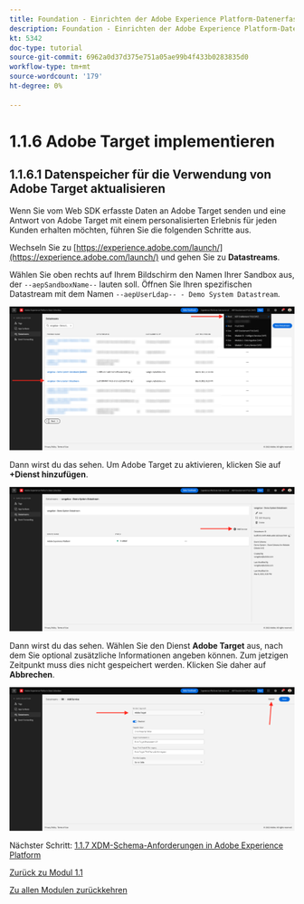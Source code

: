 ```yaml
---
title: Foundation - Einrichten der Adobe Experience Platform-Datenerfassung und der Web SDK-Erweiterung - Implementieren von Adobe Target
description: Foundation - Einrichten der Adobe Experience Platform-Datenerfassung und der Web SDK-Erweiterung - Implementieren von Adobe Target
kt: 5342
doc-type: tutorial
source-git-commit: 6962a0d37d375e751a05ae99b4f433b0283835d0
workflow-type: tm+mt
source-wordcount: '179'
ht-degree: 0%

---
```


# 1.1.6 Adobe Target implementieren

## 1.1.6.1 Datenspeicher für die Verwendung von Adobe Target aktualisieren

Wenn Sie vom Web SDK erfasste Daten an Adobe Target senden und eine Antwort von Adobe Target mit einem personalisierten Erlebnis für jeden Kunden erhalten möchten, führen Sie die folgenden Schritte aus.

Wechseln Sie zu [https://experience.adobe.com/launch/](https://experience.adobe.com/launch/) und gehen Sie zu **Datastreams**.

Wählen Sie oben rechts auf Ihrem Bildschirm den Namen Ihrer Sandbox aus, der `--aepSandboxName--` lauten soll. Öffnen Sie Ihren spezifischen Datastream mit dem Namen `--aepUserLdap-- - Demo System Datastream`.

![Klicken Sie auf das Symbol Edge-Konfiguration im linken Navigationsbereich](./images/edgeconfig1b.png)

Dann wirst du das sehen. Um Adobe Target zu aktivieren, klicken Sie auf **+Dienst hinzufügen**.

![AEP-Debugger](./images/aa2.png)

Dann wirst du das sehen. Wählen Sie den Dienst **Adobe Target** aus, nach dem Sie optional zusätzliche Informationen angeben können. Zum jetzigen Zeitpunkt muss dies nicht gespeichert werden. Klicken Sie daher auf **Abbrechen**.

![AEP-Debugger](./images/at1.png)

Nächster Schritt: [1.1.7 XDM-Schema-Anforderungen in Adobe Experience Platform](./ex7.md)

[Zurück zu Modul 1.1](./data-ingestion-launch-web-sdk.md)

[Zu allen Modulen zurückkehren](./../../../overview.md)
